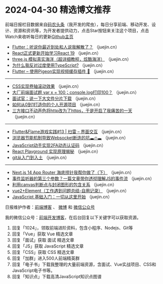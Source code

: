 # 2024-04-30 精选博文推荐

前端日报栏目数据来自[码农头条](http://toutiao.qdkfweb.cn/)（我开发的爬虫），每日分享前端、移动开发、设计、资源和资讯等，为开发者提供动力，点击Star按钮来关注这个项目，点击Watch来收听每日的更新[Github主页](https://github.com/kujian/frontendDaily)
* [Flutter：听说你最近到处和人说我解散了？](https://juejin.cn/post/7362901975421337651) （juejin.cn）
* [React正式更新开始学习React 19](https://juejin.cn/post/7362743871980093455) （juejin.cn）
* [three.js 模拟真实海洋（超详细教程，炫酷海洋）](https://juejin.cn/post/7362562720707231756) （juejin.cn）
* [为什么我反对过度使用TypeScript?](https://juejin.cn/post/7362789570218459199) （juejin.cn）
* [Flutter &#8211; 使用Pigeon实现视频缓存插件 🐌](https://juejin.cn/post/7362119848660893759) （juejin.cn）

***
* [CSS实现卷轴滚动效果](https://juejin.cn/post/7362547943389855753) （juejin.cn）
* [大厂前端面试题 var x = 100；console.log打印100？](https://juejin.cn/post/7362102742762209332) （juejin.cn）
* [面试官：说一下大文件分片下载](https://juejin.cn/post/7362065407137169447) （juejin.cn）
* [如何从0到1打造你的个人开源项目](https://juejin.cn/post/7362119848661254207) （juejin.cn）
* [三方接口不动声色将http改为了https，于是开启了我痛苦的一天](https://juejin.cn/post/7362587412066893834) （juejin.cn）

***
* [Flutter&amp;Flame游戏实践#13 | 扫雷 &#8211; 界面交互](https://juejin.cn/post/7362203195051212863) （juejin.cn）
* [浏览器节能机制导致Websocket断连的坑🕳️🔥🕳️](https://juejin.cn/post/7362576319928008755) （juejin.cn）
* [JavaScript动手实现2FA动态认证码](https://juejin.cn/post/7361805210640039948) （juejin.cn）
* [React Playground 实现原理揭秘](https://juejin.cn/post/7362309246556520487) （juejin.cn）
* [git从入门到入土](https://juejin.cn/post/7362084722819760168) （juejin.cn）

***
* [Next.js 14 App Router 海底捞针我帮你做了（下）](https://juejin.cn/post/7362080157236936754) （juejin.cn）
* [事件监听器的第三个参数？一篇文章带你透彻理解JS的事件流](https://juejin.cn/post/7362062562479489036) （juejin.cn）
* [利用canvas判断点与封闭图形的包含关系](https://juejin.cn/post/7361611938474328114) （juejin.cn）
* [vue2+Element（工作遇到问题总结-自用记录）](https://juejin.cn/post/7361973121790197810) （juejin.cn）
* [JavaScript 基础入门：一切从这里开始](https://juejin.cn/post/7362084722820153384) （juejin.cn）

日报维护作者：[前端博客](https://qdkfweb.cn/) 、 [微博](http://weibo.com/kujian) 和 [微信公众号](https://open.weixin.qq.com/qr/code?username=caibaojian_com)

我的微信公众号：[前端开发博客](https://open.weixin.qq.com/qr/code?username=caibaojian_com)，在后台回复以下关键字可以获取资源。

1. 回复「1024」，领取前端进阶资料，包含小程序、Nodejs、Git等
2. 回复「Vue」获取 Vue 精选文章
3. 回复「面试」获取 面试 精选文章
4. 回复「JS」获取 JavaScript 精选文章
5. 回复「CSS」获取 CSS 精选文章
6. 回复「加群」进入500人前端精英群
7. 回复「电子书」下载我整理的大量前端资源，含面试、Vue实战项目、CSS和JavaScript电子书等。
8. 回复「知识点」下载高清JavaScript知识点图谱